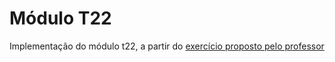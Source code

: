 # Módulo T22

Implementação do módulo t22, a partir do [exercício proposto pelo professor](https://github.com/kyriosdata/oo/blob/master/topicos/22.md)
